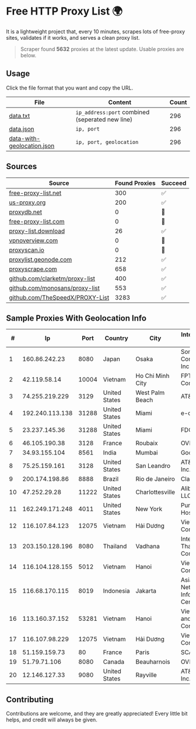 
# Free HTTP Proxy List 🌍

It is a lightweight project that, every 10 minutes, scrapes lots of free-proxy sites, validates if it works, and serves a clean proxy list.


> Scraper found **5632** proxies at the latest update. Usable proxies are below.

## Usage

Click the file format that you want and copy the URL.


|File|Content|Count|
|----|-------|-----|
|[data.txt](https://raw.githubusercontent.com/themiralay/Proxy-List-World/master/data.txt)|`ip_address:port` combined (seperated new line)|296|
|[data.json](https://raw.githubusercontent.com/themiralay/Proxy-List-World/master/data.json)|`ip, port`|296|
|[data-with-geolocation.json](https://raw.githubusercontent.com/themiralay/Proxy-List-World/master/data-with-geolocation.json)|`ip, port, geolocation`|296|

## Sources

|Source|Found Proxies|Succeed|
|------|-------------|-------|
|[free-proxy-list.net](https://free-proxy-list.net)|300|✅|
|[us-proxy.org](https://www.us-proxy.org)|200|✅|
|[proxydb.net](http://proxydb.net)|0|🚫|
|[free-proxy-list.com](https://free-proxy-list.com/?page=&port=&type%5B%5D=http&type%5B%5D=https&up_time=0&search=Search)|0|🚫|
|[proxy-list.download](https://www.proxy-list.download/HTTP)|26|✅|
|[vpnoverview.com](https://vpnoverview.com/privacy/anonymous-browsing/free-proxy-servers)|0|🚫|
|[proxyscan.io](https://www.proxyscan.io)|0|🚫|
|[proxylist.geonode.com](https://proxylist.geonode.com/api/proxy-list?limit=300&page=1&sort_by=lastChecked&sort_type=desc&protocols=http,https)|212|✅|
|[proxyscrape.com](https://api.proxyscrape.com/v2/?request=displayproxies&protocol=http&timeout=10000&country=all&ssl=all&anonymity=all)|658|✅|
|[github.com/clarketm/proxy-list](https://raw.githubusercontent.com/clarketm/proxy-list/master/proxy-list-raw.txt)|400|✅|
|[github.com/monosans/proxy-list](https://raw.githubusercontent.com/monosans/proxy-list/main/proxies/http.txt)|553|✅|
|[github.com/TheSpeedX/PROXY-List](https://raw.githubusercontent.com/TheSpeedX/PROXY-List/master/http.txt)|3283|✅|


## Sample Proxies With Geolocation Info

|#|Ip|Port|Country|City|Internet Service Provider|
|-|--|----|-------|----|-------------------------|
|1|160.86.242.23|8080|Japan|Osaka|Sony Network Communications Inc|
|2|42.119.58.14|10004|Vietnam|Ho Chi Minh City|FPT Telecom Company|
|3|74.255.219.229|3129|United States|West Palm Beach|AT&T Corp.|
|4|192.240.113.138|31288|United States|Miami|e-creativity|
|5|23.237.145.36|31288|United States|Miami|FDCservers.net|
|6|46.105.190.38|3128|France|Roubaix|OVH ISP|
|7|34.93.155.104|8561|India|Mumbai|Google LLC|
|8|75.25.159.161|3128|United States|San Leandro|AT&T Services, Inc.|
|9|200.174.198.86|8888|Brazil|Rio de Janeiro|Claro S.A|
|10|47.252.29.28|11222|United States|Charlottesville|Alibaba.com LLC|
|11|162.249.171.248|4011|United States|New York|PureVoltage Hosting Inc.|
|12|116.107.84.123|12075|Vietnam|Hải Dương|Viettel Corporation|
|13|203.150.128.196|8080|Thailand|Vadhana|Internet Thailand Company Ltd|
|14|116.104.128.155|5012|Vietnam|Hanoi|Viettel Corporation|
|15|116.68.170.115|8019|Indonesia|Jakarta|Asia Pacific Network Information Center|
|16|113.160.37.152|53281|Vietnam|Hanoi|VietNam Post and Telecom Corporation|
|17|116.107.98.229|12075|Vietnam|Hải Dương|Viettel Corporation|
|18|51.159.159.73|80|France|Paris|SCALEWAY|
|19|51.79.71.106|8080|Canada|Beauharnois|OVH SAS|
|20|12.146.127.33|9080|United States|Rayville|AT&T Services, Inc.|



## Contributing

Contributions are welcome, and they are greatly appreciated! Every
little bit helps, and credit will always be given.

